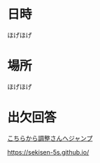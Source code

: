 # 日時
ほげほげ
# 場所
ほげほげ
# 出欠回答
[こちらから調整さんへジャンプ](https://chouseisan.com/s?h=12736377248445aca7156de18508a23b)

https://sekisen-5s.github.io/
